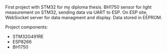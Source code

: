 First project with STM32 for my diploma thesis. BH1750 sensor for light measurement on STM32, sending data via UART to ESP.
On ESP site, WebSocket server for data managment and display. Data stored in EEPROM.

Project components:
- STM32G491RE
- ESP8266
- BH1750




